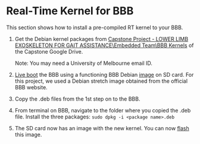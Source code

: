 # Real-Time Kernel for BBB
This section shows how to install a pre-compiled RT kernel to your BBB.

1. Get the Debian kernel packages from [Capstone Project - LOWER LIMB EXOSKELETON FOR GAIT ASSISTANCE\Embedded Team\BBB Kernels](https://drive.google.com/drive/folders/1QxixLCkjTl1fydw8D9Qf-CXiwcgkRjLf?usp=sharing) of the Capstone Google Drive. 

    Note: You may need a University of Melbourne email ID.

2. [Live boot](https://embeded.readthedocs.io/en/latest/bbb/#live-booting-from-sd-card) the BBB using a functioning BBB Debian [image](https://embeded.readthedocs.io/en/latest/bbb/#getting-and-flashing-bbb-images) on SD card. For this project, we used a Debian stretch image obtained from the official BBB website.
2. Copy the .deb files from the 1st step on to the BBB.
3. From terminal on BBB, navigate to the folder where you copied the .deb file. Install the three packages: `sudo dpkg -i <package name>.deb`
4. The SD card now has an image with the new kernel. You can now [flash](https://embeded.readthedocs.io/en/latest/bbb/#getting-and-flashing-bbb-images) this image.